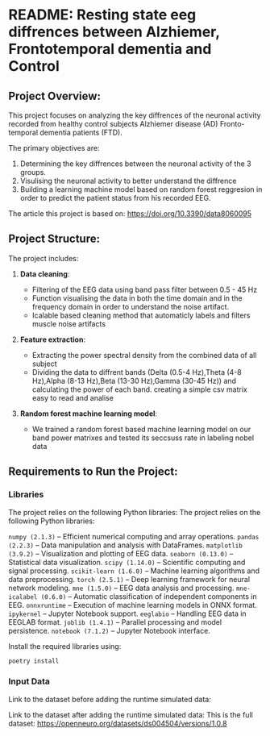 # README: Resting state eeg diffrences between Alzhiemer, Frontotemporal dementia and Control

## Project Overview:
This project focuses on analyzing the key diffrences of the neuronal activity recorded from healthy control subjects Alzhiemer disease (AD) Fronto-temporal dementia patients (FTD).

The primary objectives are:

1. Determining the key diffrences between the neuronal activity of the 3 groups.
2. Visulising the neuronal activity to better understand the diffrence
3. Building a learning machine model based on random forest reggresion in order to predict the patient status from his recorded EEG. 

The article this project is based on: 
https://doi.org/10.3390/data8060095


## Project Structure:
The project includes:

1. **Data cleaning**:
   - Filtering of the EEG data using band pass filter between 0.5 - 45 Hz
   - Function visualising the data in both the time domain and in the frequency domain in order to understand the noise artifact. 
   - Icalable based cleaning method that automaticly labels and filters muscle noise artifacts 
2. **Feature extraction**:
   - Extracting the power spectral density from the combined data of all subject 
   - Dividing the data to diffrent bands (Delta (0.5-4 Hz),Theta (4-8 Hz),Alpha (8-13 Hz),Beta (13-30 Hz),Gamma (30-45 Hz)) and calculating the power of each band. creating a simple csv matrix easy to read and analise 
   

3. **Random forest machine learning model**:
   - We trained a random forest based machine learning model on our band power matrixes and tested its seccsuss rate in labeling nobel data 
## Requirements to Run the Project: 

### Libraries
The project relies on the following Python libraries:
The project relies on the following Python libraries:

`numpy (2.1.3)` – Efficient numerical computing and array operations.
`pandas (2.2.3)` – Data manipulation and analysis with DataFrames.
`matplotlib (3.9.2)` – Visualization and plotting of EEG data.
`seaborn (0.13.0)` – Statistical data visualization.
`scipy (1.14.0)` – Scientific computing and signal processing.
`scikit-learn (1.6.0)` – Machine learning algorithms and data preprocessing.
`torch (2.5.1)` – Deep learning framework for neural network modeling.
`mne (1.5.0)` – EEG data analysis and processing.
`mne-icalabel (0.6.0)` – Automatic classification of independent components in EEG.
`onnxruntime` – Execution of machine learning models in ONNX format.
`ipykernel` – Jupyter Notebook support.
`eeglabio` – Handling EEG data in EEGLAB format.
`joblib (1.4.1)` – Parallel processing and model persistence.
`notebook (7.1.2)` – Jupyter Notebook interface.


Install the required libraries using:
```bash
poetry install
```
### Input Data
Link to the dataset before adding the runtime simulated data:


Link to the dataset after adding the runtime simulated data: 
This is the full dataset: 
https://openneuro.org/datasets/ds004504/versions/1.0.8

